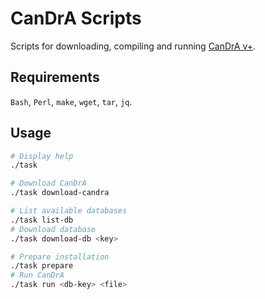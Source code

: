 # CanDrA Scripts

Scripts for downloading, compiling and running
[CanDrA v+](https://bioinformatics.mdanderson.org/public-software/candra/).

## Requirements

`Bash`, `Perl`, `make`, `wget`, `tar`, `jq`.

## Usage

```bash
# Display help
./task

# Download CanDrA
./task download-candra

# List available databases
./task list-db
# Download database
./task download-db <key>

# Prepare installation
./task prepare
# Run CanDrA
./task run <db-key> <file>
```

